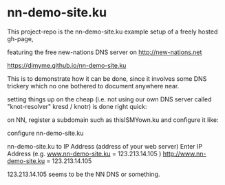 # nn-demo-site.ku
This project-repo is the   nn-demo-site.ku   example setup of a freely hosted gh-page, 

featuring the free new-nations DNS server on http://new-nations.net

https://dimyme.github.io/nn-demo-site.ku

This is to demonstrate how it can be done, since it involves some DNS trickery which no one bothered to document anywhere near.

setting things up on the cheap (i.e. not using our own DNS server called "knot-resolver" kresd / knotr) is done right quick:

on NN, register a subdomain  such as   thisISMYown.ku
and configure it like:


configure nn-demo-site.ku

nn-demo-site.ku to IP Address (address of your web server)
Enter IP Address (e.g. www.nn-demo-site.ku = 123.213.14.105 )
http://www.nn-demo-site.ku = 123.213.14.105

123.213.14.105 seems to be the NN DNS or something.










